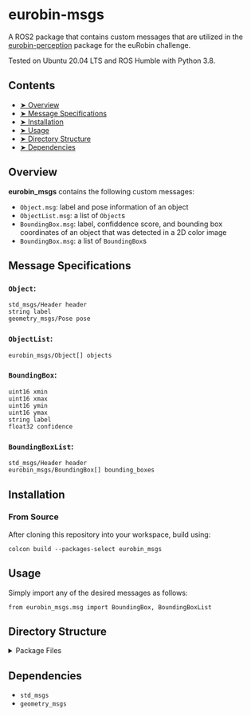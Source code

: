 # eurobin-msgs

A ROS2 package that contains custom messages that are utilized in the [eurobin-perception](https://github.com/eurobin-wp1/eurobin-perception) package for the euRobin challenge.

Tested on Ubuntu 20.04 LTS and ROS Humble with Python 3.8.

## Contents
- [➤ Overview](#overview)
- [➤ Message Specifications](#message-specifications)
- [➤ Installation](#installation)
- [➤ Usage](#usage)
- [➤ Directory Structure](#directory-structure)
- [➤ Dependencies](#dependencies)

## Overview

<b>eurobin_msgs</b> contains the following custom messages:
* `Object.msg`: label and pose information of an object
* `ObjectList.msg`: a list of `Object`s
* `BoundingBox.msg`: label, confiddence score, and bounding box coordinates of an object that was detected in a 2D color image
* `BoundingBox.msg`: a list of `BoundingBox`s

## Message Specifications

### `Object`:
```
std_msgs/Header header
string label
geometry_msgs/Pose pose
```

### `ObjectList`:
```
eurobin_msgs/Object[] objects
```

### `BoundingBox`:
```
uint16 xmin
uint16 xmax
uint16 ymin
uint16 ymax
string label
float32 confidence
```

### `BoundingBoxList`:
```
std_msgs/Header header
eurobin_msgs/BoundingBox[] bounding_boxes
```

## Installation

### From Source

After cloning this repository into your workspace, build using:
```
colcon build --packages-select eurobin_msgs
```

## Usage

Simply import any of the desired messages as follows:

```
from eurobin_msgs.msg import BoundingBox, BoundingBoxList
```


## Directory Structure

<details>
<summary> Package Files </summary>

```
eurobin-msgs
│
├── msg
│   ├── BoundingBoxList.msg
│   ├── BoundingBox.msg
│   ├── ObjectList.msg
│   └── Object.msg
│
├── CMakeLists.txt
├── package.xml
├── README.md
└── LICENSE
```

</details>


## Dependencies

* `std_msgs`
* `geometry_msgs`
